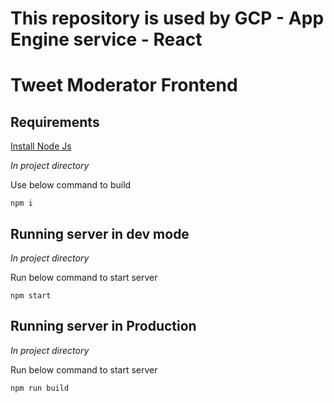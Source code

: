 # This repository is used by GCP - App Engine service - React
# Tweet Moderator Frontend

## Requirements

[Install Node Js](https://nodejs.org/en/download/)

_In project directory_

Use below command to build

```
npm i
```

## Running server in dev mode

_In project directory_

Run below command to start server
```
npm start
```

## Running server in Production

_In project directory_

Run below command to start server
```
npm run build
```
